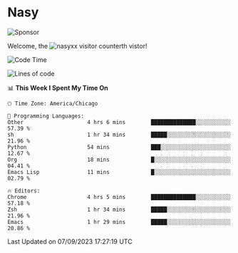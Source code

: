 # Nasy

<!--
<p align="center">
<img height="200" src="https://github-readme-stats.vercel.app/api?username=nasyxx&count_private=true&show_icons=true&theme=dracula&include_all_commits=true"/>
<img height="200" src="https://github-readme-stats.vercel.app/api/top-langs/?username=nasyxx&theme=dracula&hide=html,jupyter+notebook&count_private=true&show_icons=true"/>
</p>

  
----------------
-->

![Sponsor](https://img.shields.io/static/v1.svg?label=Sponsor&message=%E2%9D%A4&logo=GitHub&style=flat&color=pink)
 
Welcome, the ![nasyxx visitor counter](https://count.getloli.com/get/@nasyxx?theme=rule34)th vistor!
 
<!--START_SECTION:waka-->
![Code Time](http://img.shields.io/badge/Code%20Time-3%2C674%20hrs%203%20mins-blue)

![Lines of code](https://img.shields.io/badge/From%20Hello%20World%20I%27ve%20Written-6.3%20million%20lines%20of%20code-blue)

📊 **This Week I Spent My Time On** 

```text
🕑︎ Time Zone: America/Chicago

💬 Programming Languages: 
Other                    4 hrs 6 mins        ██████████████░░░░░░░░░░░   57.39 % 
sh                       1 hr 34 mins        █████░░░░░░░░░░░░░░░░░░░░   21.96 % 
Python                   54 mins             ███░░░░░░░░░░░░░░░░░░░░░░   12.67 % 
Org                      18 mins             █░░░░░░░░░░░░░░░░░░░░░░░░   04.41 % 
Emacs Lisp               11 mins             █░░░░░░░░░░░░░░░░░░░░░░░░   02.79 % 

🔥 Editors: 
Chrome                   4 hrs 5 mins        ██████████████░░░░░░░░░░░   57.18 % 
Zsh                      1 hr 34 mins        █████░░░░░░░░░░░░░░░░░░░░   21.96 % 
Emacs                    1 hr 29 mins        █████░░░░░░░░░░░░░░░░░░░░   20.86 % 
```


 Last Updated on 07/09/2023 17:27:19 UTC
<!--END_SECTION:waka-->

<!-- ![visitors](https://visitor-badge.laobi.icu/badge?page_id=nasyxx.nasyxx) -->
